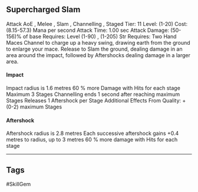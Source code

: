 ## Supercharged Slam
Attack
AoE , Melee , Slam , Channelling , Staged
Tier: 11
Level: (1-20)
Cost: (8.15-57.3) Mana per second
Attack Time: 1.00 sec
Attack Damage: (50-156)% of base
Requires: Level (1-90) , (1-205) Str
Requires: Two Hand Maces
Channel to charge up a heavy swing, drawing earth from the ground to enlarge your mace. Release to Slam the ground, dealing damage in an area around the impact, followed by Aftershocks dealing damage in a larger area.
#### Impact
Impact radius is 1.6 metres
60 % more Damage with Hits for each stage
Maximum 3 Stages Channelling ends 1 second after reaching maximum Stages Releases 1 Aftershock per Stage
Additional Effects From Quality:
+(0-2) maximum Stages
#### Aftershock
Aftershock radius is 2.8 metres
Each successive aftershock gains +0.4 metres to radius, up to 3 metres
60 % more damage with Hits for each stage

---
## Tags
#SkillGem
